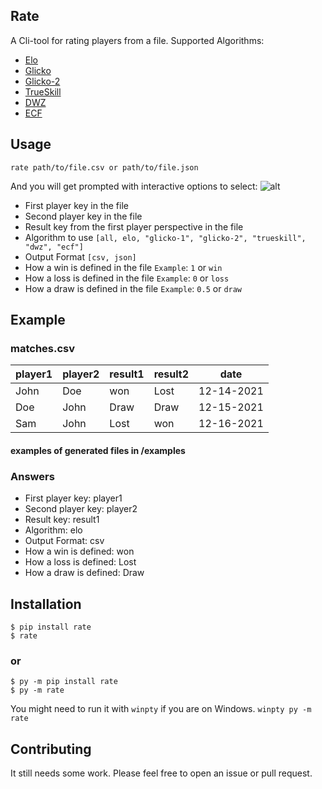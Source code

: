 ## Rate
A Cli-tool for rating players from a file.
Supported Algorithms:
- [Elo](https://en.wikipedia.org/wiki/Elo_rating_system)
- [Glicko](https://en.wikipedia.org/wiki/Glicko_rating_system)
- [Glicko-2](https://en.wikipedia.org/wiki/Glicko-2_rating_system)
- [TrueSkill](https://en.wikipedia.org/wiki/TrueSkill)
- [DWZ](https://en.wikipedia.org/wiki/DWZ_rating_system)
- [ECF](https://en.wikipedia.org/wiki/ECF_grading_system)

## Usage
```
rate path/to/file.csv or path/to/file.json
```
And you will get prompted with interactive options to select:
![alt](https://media.giphy.com/media/YYHcenJxvdeoHy60Y8/giphy.gif)
- First player key in the file
- Second player key in the file
- Result key from the first player perspective in the file
- Algorithm to use `[all, elo, "glicko-1", "glicko-2", "trueskill", "dwz", "ecf"]`
- Output Format `[csv, json]`
- How a win is defined in the file `Example`: `1` or `win` 
- How a loss is defined in the file `Example`: `0` or `loss` 
- How a draw is defined in the file `Example`: `0.5` or `draw` 
## Example
### matches.csv
| player1 | player2 | result1 | result2 | date       |
|---------|---------|---------|---------|------------|
| John    | Doe     | won     | Lost    | 12-14-2021 |
| Doe     | John    | Draw    | Draw    | 12-15-2021 |
| Sam     | John    | Lost    | won     | 12-16-2021 |
#### examples of generated files in /examples
### Answers
- First player key: player1
- Second player key: player2
- Result key: result1
- Algorithm: elo
- Output Format: csv
- How a win is defined: won
- How a loss is defined: Lost
- How a draw is defined: Draw

## Installation
```
$ pip install rate
$ rate
```
### or ###
```
$ py -m pip install rate
$ py -m rate
```
You might need to run it with `winpty` if you are on Windows.
```winpty py -m rate```

## Contributing
It still needs some work.
Please feel free to open an issue or pull request.